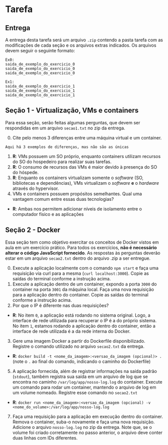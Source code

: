 # Tarefa

## Entrega

A entrega desta tarefa será um arquivo `.zip` contendo a pasta tarefa com as modificações de cada seção e os arquivos extras indicados. Os arquivos devem seguir o seguinte formato:

```
Ex0: 
saida_de_exemplo_do_exercicio_0
saida_de_exemplo_do_exercicio_0
saida_de_exemplo_do_exercicio_0

Ex1:
saida_de_exemplo_do_exercicio_1
saida_de_exemplo_do_exercicio_1
saida_de_exemplo_do_exercicio_1
```

## Seção 1 - Virtualização, VMs e containers

Para essa seção, serão feitas algumas perguntas, que devem ser respondidas em um arquivo `secao1.txt` no zip da entrega.

0. Cite pelo menos 3 diferenças entre uma máquina virtual e um container.
```
Aqui há 3 exemplos de diferenças, mas não são as únicas
```
  1. **R**: VMs possuem um SO próprio, enquanto containers utilizam recursos do SO do hospedeiro para realizar suas tarefas.
  2. **R**: O consumo de recursos das VMs é maior devido à presença do SO do hóspede.
  3. **R**: Enquanto os containers virtualizam somente o *software* (SO, bibliotecas e dependências), VMs virtualizam o *software* **e** o *hardware* através do hypervisor.
1. VMs e containers possuem propósitos semelhantes. Qual uma vantagem comum entre essas duas tecnologias?
  * **R**: Ambas nos permitem adicionar níveis de isolamento entre o computador físico e as aplicações

## Seção 2 - Docker

Essa seção tem como objetivo exercitar os conceitos de Docker vistos em aula em um exercício prático. Para todos os exercícios, **não é necessário alterar o código JavaScript fornecido**. As respostas às perguntas deverão estar em um arquivo `secao2.txt` dentro do arquivo .zip a ser entregue.

0. Execute a aplicação localmente com o comando `npm start` e faça uma requisição via curl para a mesma (`curl localhost:3000`). Copie as saídas do terminal conforme a instrução acima.
1. Execute a aplicação dentro de um container, expondo a porta `3000` do container na porta `3001` da máquina local. Faça uma nova requisição para a aplicação dentro do container. Copie as saídas do terminal conforme a instrução acima.
2. Por que o IP é diferente nas duas requisições?
  * **R**: No item `0`, a aplicação está rodando no sistema original. Logo, a interface de rede utilizada para recuperar o IP é a do próprio sistema. No item `1`, estamos rodando a aplicação dentro do container, então a interface de rede utilizada é a da rede interna do Docker.

3. Gere uma imagem Docker a partir do Dockerfile disponibilizado. Registre o comando utilizado no arquivo `secao2.txt` da entrega.
  * **R**: `docker build -t <nome_da_imagem>:<versao_da_imagem (opcional)> .` (note o `.` ao final do comando, indicando o caminho do Dockerfile)
5. A aplicação fornecida, além de registrar informações na saída padrão (`stdout`), também registra sua saída em um arquivo de log que se encontra no caminho `/var/log/app/nosso-log.log` do container. Execute um comando para rodar um container, mantendo o arquivo de log em um volume nomeado. Registre esse comando no `secao2.txt`
  * **R**: `docker run <nome_da_imagem>:<versao_da_imagem (opcional) -v <nome_do_volume>:/var/log/app/nosso-log.log`
7. Faça uma requisição para a aplicação em execução dentro do container. Remova o container, suba-o novamente e faça uma nova requisição. Adicione o arquivo `nosso-log.log` no zip da entrega. Note que, se o volume foi criado corretamente no passo anterior, o arquivo deve conter duas linhas com IDs diferentes.
